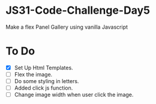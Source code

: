 # JS31-Code-Challenge-Day5

Make a flex Panel Gallery using vanilla Javascript

# To Do

- [x] Set Up Html Templates.
- [ ] Flex the image.
- [ ] Do some styling in letters.
- [ ] Added click js function.
- [ ] Change image width when user click the image.
